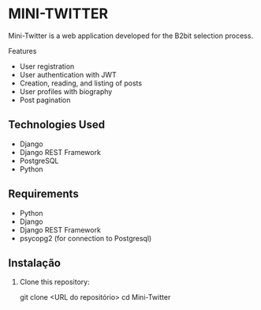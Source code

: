 # MINI-TWITTER
Mini-Twitter is a web application developed for the B2bit selection process.

Features

- User registration
- User authentication with JWT
- Creation, reading, and listing of posts
- User profiles with biography
- Post pagination

## Technologies Used

- Django
- Django REST Framework
- PostgreSQL
- Python


## Requirements

- Python 
- Django 
- Django REST Framework
- psycopg2 (for connection to Postgresql)

## Instalação

1. Clone this repository:

   
   git clone <URL do repositório>
   cd Mini-Twitter